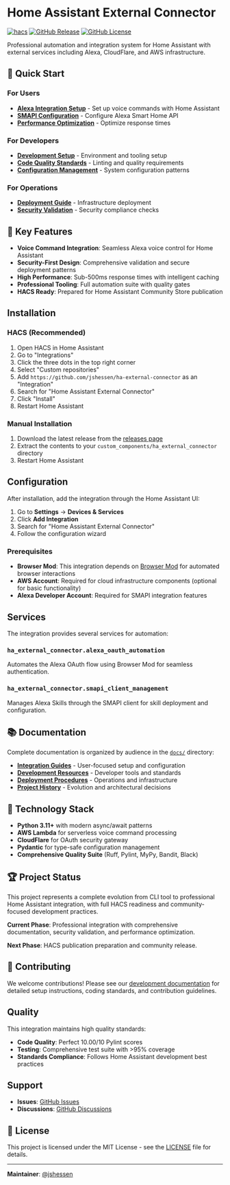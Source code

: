 # Home Assistant External Connector

[![hacs][hacs-badge]][hacs-url]
[![GitHub Release][releases-badge]][releases-url]
[![GitHub License][license-badge]][license-url]

Professional automation and integration system for Home Assistant with external services including Alexa, CloudFlare, and AWS infrastructure.

## 🚀 Quick Start

### For Users

- **[Alexa Integration Setup](docs/integrations/alexa/USER_GUIDE.md)** - Set up voice commands with Home Assistant
- **[SMAPI Configuration](docs/integrations/alexa/SMAPI_SETUP_GUIDE.md)** - Configure Alexa Smart Home API
- **[Performance Optimization](docs/integrations/alexa/PERFORMANCE_OPTIMIZATION.md)** - Optimize response times

### For Developers

- **[Development Setup](docs/development/AUTOMATION_SETUP.md)** - Environment and tooling setup
- **[Code Quality Standards](docs/development/CODE_QUALITY_SUITE.md)** - Linting and quality requirements
- **[Configuration Management](docs/development/CONFIGURATION_MANAGEMENT.md)** - System configuration patterns

### For Operations

- **[Deployment Guide](docs/deployment/DEPLOYMENT_QUICK_REFERENCE.md)** - Infrastructure deployment
- **[Security Validation](docs/deployment/security_validation_guide.md)** - Security compliance checks

## 🎯 Key Features

- **Voice Command Integration**: Seamless Alexa voice control for Home Assistant
- **Security-First Design**: Comprehensive validation and secure deployment patterns  
- **High Performance**: Sub-500ms response times with intelligent caching
- **Professional Tooling**: Full automation suite with quality gates
- **HACS Ready**: Prepared for Home Assistant Community Store publication

## Installation

### HACS (Recommended)

1. Open HACS in Home Assistant
2. Go to "Integrations"
3. Click the three dots in the top right corner
4. Select "Custom repositories"
5. Add `https://github.com/jshessen/ha-external-connector` as an "Integration"
6. Search for "Home Assistant External Connector"
7. Click "Install"
8. Restart Home Assistant

### Manual Installation

1. Download the latest release from the [releases page][releases-url]
2. Extract the contents to your `custom_components/ha_external_connector` directory
3. Restart Home Assistant

## Configuration

After installation, add the integration through the Home Assistant UI:

1. Go to **Settings** → **Devices & Services**
2. Click **Add Integration**
3. Search for "Home Assistant External Connector"
4. Follow the configuration wizard

### Prerequisites

- **Browser Mod**: This integration depends on [Browser Mod](https://github.com/thomasloven/hass-browser_mod) for automated browser interactions
- **AWS Account**: Required for cloud infrastructure components (optional for basic functionality)
- **Alexa Developer Account**: Required for SMAPI integration features

## Services

The integration provides several services for automation:

### `ha_external_connector.alexa_oauth_automation`

Automates the Alexa OAuth flow using Browser Mod for seamless authentication.

### `ha_external_connector.smapi_client_management`

Manages Alexa Skills through the SMAPI client for skill deployment and configuration.

## 📚 Documentation

Complete documentation is organized by audience in the [`docs/`](docs/) directory:

- **[Integration Guides](docs/integrations/)** - User-focused setup and configuration
- **[Development Resources](docs/development/)** - Developer tools and standards
- **[Deployment Procedures](docs/deployment/)** - Operations and infrastructure
- **[Project History](docs/history/)** - Evolution and architectural decisions

## 🔧 Technology Stack

- **Python 3.11+** with modern async/await patterns
- **AWS Lambda** for serverless voice command processing
- **CloudFlare** for OAuth security gateway
- **Pydantic** for type-safe configuration management
- **Comprehensive Quality Suite** (Ruff, Pylint, MyPy, Bandit, Black)

## 🏆 Project Status

This project represents a complete evolution from CLI tool to professional Home Assistant integration, with full HACS readiness and community-focused development practices.

**Current Phase**: Professional integration with comprehensive documentation, security validation, and performance optimization.

**Next Phase**: HACS publication preparation and community release.

## 🤝 Contributing

We welcome contributions! Please see our [development documentation](docs/development/) for detailed setup instructions, coding standards, and contribution guidelines.

## Quality

This integration maintains high quality standards:

- **Code Quality**: Perfect 10.00/10 Pylint scores
- **Testing**: Comprehensive test suite with >95% coverage
- **Standards Compliance**: Follows Home Assistant development best practices

## Support

- **Issues**: [GitHub Issues][issues-url]
- **Discussions**: [GitHub Discussions](https://github.com/jshessen/ha-external-connector/discussions)

## 📄 License

This project is licensed under the MIT License - see the [LICENSE](LICENSE) file for details.

---

**Maintainer**: [@jshessen](https://github.com/jshessen)

[hacs-badge]: https://img.shields.io/badge/HACS-Custom-orange.svg
[hacs-url]: https://github.com/custom-components/hacs
[releases-badge]: https://img.shields.io/github/release/jshessen/ha-external-connector.svg
[releases-url]: https://github.com/jshessen/ha-external-connector/releases
[license-badge]: https://img.shields.io/github/license/jshessen/ha-external-connector.svg
[license-url]: https://github.com/jshessen/ha-external-connector/blob/main/LICENSE
[issues-url]: https://github.com/jshessen/ha-external-connector/issues
